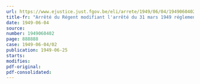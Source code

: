 ```yaml
---
url: https://www.ejustice.just.fgov.be/eli/arrete/1949/06/04/1949060402/justel
title-fr: "Arrêté du Régent modifiant l'arrêté du 31 mars 1949 réglementant l'attribution d'allocations de chômage aux travailleurs de l'industrie de la réparation de navires du port d'Anvers"
date: 1949-06-04
source:
number: 1949060402
page: 888888
case: 1949-06-04/02
publication: 1949-06-25
starts:
modifies:
pdf-original:
pdf-consolidated:
---
```


